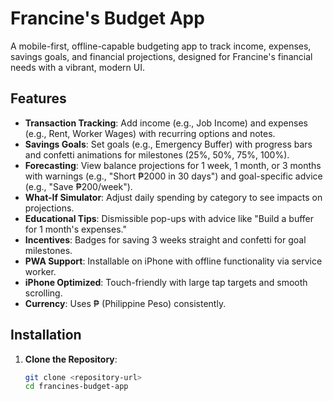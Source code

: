 # Francine's Budget App

A mobile-first, offline-capable budgeting app to track income, expenses, savings goals, and financial projections, designed for Francine's financial needs with a vibrant, modern UI.

## Features
- **Transaction Tracking**: Add income (e.g., Job Income) and expenses (e.g., Rent, Worker Wages) with recurring options and notes.
- **Savings Goals**: Set goals (e.g., Emergency Buffer) with progress bars and confetti animations for milestones (25%, 50%, 75%, 100%).
- **Forecasting**: View balance projections for 1 week, 1 month, or 3 months with warnings (e.g., "Short ₱2000 in 30 days") and goal-specific advice (e.g., "Save ₱200/week").
- **What-If Simulator**: Adjust daily spending by category to see impacts on projections.
- **Educational Tips**: Dismissible pop-ups with advice like "Build a buffer for 1 month's expenses."
- **Incentives**: Badges for saving 3 weeks straight and confetti for goal milestones.
- **PWA Support**: Installable on iPhone with offline functionality via service worker.
- **iPhone Optimized**: Touch-friendly with large tap targets and smooth scrolling.
- **Currency**: Uses ₱ (Philippine Peso) consistently.

## Installation
1. **Clone the Repository**:
   ```bash
   git clone <repository-url>
   cd francines-budget-app